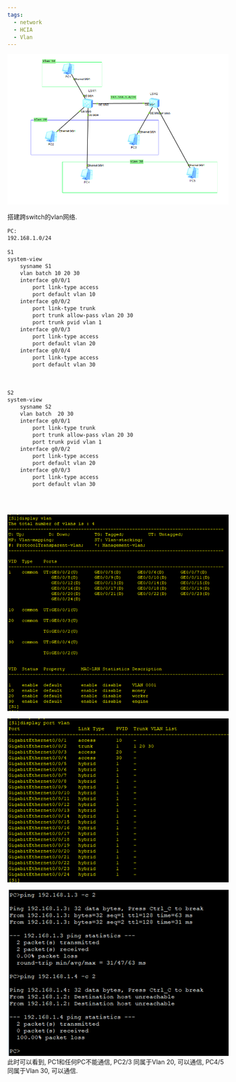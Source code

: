 ```yaml
---
tags:
  - network
  - HCIA
  - Vlan
---
```

![](./images/1201/1201_topo.png)

搭建跨switch的vlan网络.


```
PC:
192.168.1.0/24

S1
system-view
	sysname S1
	vlan batch 10 20 30
	interface g0/0/1
		port link-type access
		port default vlan 10
	interface g0/0/2
		port link-type trunk
		port trunk allow-pass vlan 20 30
		port trunk pvid vlan 1 
	interface g0/0/3
		port link-type access
		port default vlan 20
	interface g0/0/4
		port link-type access
		port default vlan 30
	


S2
system-view
	sysname S2
	vlan batch  20 30
	interface g0/0/1
		port link-type trunk
		port trunk allow-pass vlan 20 30
		port trunk pvid vlan 1 
	interface g0/0/2
		port link-type access
		port default vlan 20
	interface g0/0/3
		port link-type access
		port default vlan 30




```
![](./images/1201/1201_vlan_table.png)

![](./images/1201/1201_port_vlan.png)


![](./images/1201/1201_pc2_ping_pc34.png)
此时可以看到, PC1和任何PC不能通信,  PC2/3 同属于Vlan 20, 可以通信,  PC4/5 同属于Vlan 30, 可以通信.






